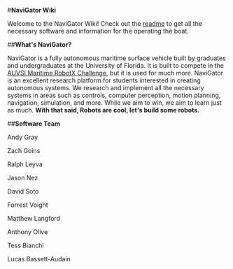 #**NaviGator Wiki**

Welcome to the NaviGator Wiki! Check out the [readme](https://github.com/uf-mil/Navigator/blob/master/readme.md) to get all the necessary software and information for the operating the boat.

##**What's NaviGator?**

NaviGator is a fully autonomous maritime surface vehicle built by graduates and undergraduates at the University of Florida. It is built to compete in the [AUVSI Maritime RobotX Challenge](http://www.robotx.org), but it is used for much more. NaviGator is an excellent research platform for students interested in creating autonomous systems. We research and implement all the necessary systems in areas such as controls, computer perception, motion planning, navigation, simulation, and more. While we aim to win, we aim to learn just as much. **With that said, Robots are cool, let's build some robots.**

##**Software Team**

Andy Gray

Zach Goins

Ralph Leyva

Jason Nez

David Soto

Forrest Voight

Matthew Langford

Anthony Olive

Tess Bianchi

Lucas Bassett-Audain